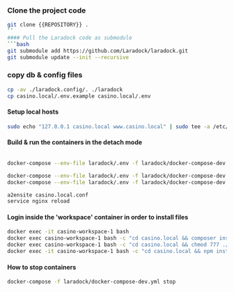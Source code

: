 ### Clone the project code
```bash
git clone {{REPOSITORY}} .
``
#### Pull the Laradock code as submodule
```bash
git submodule add https://github.com/Laradock/laradock.git
git submodule update --init --recursive
```


### copy db & config files
```bash
cp -av ./laradock.config/. ./laradock
cp casino.local/.env.example casino.local/.env
```

#### Setup local hosts
```bash
sudo echo "127.0.0.1 casino.local www.casino.local" | sudo tee -a /etc/hosts
```

#### Build & run the containers in the detach mode
```bash

docker-compose --env-file laradock/.env -f laradock/docker-compose-dev.yml up -d nginx workspace php-fpm postgres rabbitmq redis

docker-compose --env-file laradock/.env -f laradock/docker-compose-dev.yml restart nginx
docker-compose --env-file laradock/.env -f laradock/docker-compose-dev.yml stop 

a2ensite casino.local.conf
service nginx reload
```

#### Login inside the 'workspace' container in order to install files
```bash
docker exec -it casino-workspace-1 bash
docker exec casino-workspace-1 bash -c "cd casino.local && composer install -n && php artisan migrate"
docker exec casino-workspace-1 bash -c "cd casino.local && chmod 777 ./storage -R && chmod 777 ./bootstrap/cache -R"
docker exec -it casino-workspace-1 bash -c "cd casino.local && npm install && npm run build"
```

#### How to stop containers
```bash
docker-compose -f laradock/docker-compose-dev.yml stop
```